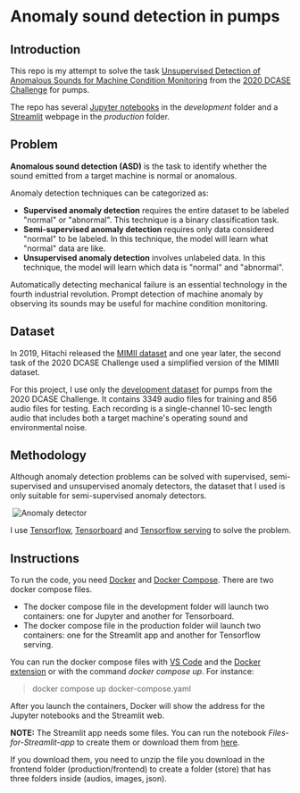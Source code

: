 # Anomaly sound detection in pumps

## Introduction

This repo is my attempt to solve the task [Unsupervised Detection of Anomalous Sounds for Machine Condition Monitoring](http://dcase.community/challenge2020/task-unsupervised-detection-of-anomalous-sounds) from the [2020 DCASE Challenge](http://dcase.community/challenge2020/) for pumps.

The repo has several [Jupyter notebooks](https://jupyter.org) in the *development* folder and a [Streamlit](https://streamlit.io) webpage in the *production* folder.

## Problem

**Anomalous sound detection (ASD)** is the task to identify whether the sound emitted from a target machine is normal or anomalous.

Anomaly detection techniques can be categorized as:

- **Supervised anomaly detection** requires the entire dataset to be labeled "normal" or "abnormal". This technique is a binary classification task.
- **Semi-supervised anomaly detection** requires only data considered "normal" to be labeled. In this technique, the model will learn what "normal" data are like.
- **Unsupervised anomaly detection** involves unlabeled data. In this technique, the model will learn which data is "normal" and "abnormal".

Automatically detecting mechanical failure is an essential technology in the fourth industrial revolution. Prompt detection of machine anomaly by observing its sounds may be useful for machine condition monitoring.

## Dataset

In 2019, Hitachi released the [MIMII dataset](https://zenodo.org/record/3384388) and one year later, the second task of the 2020 DCASE Challenge used a simplified version of the MIMII dataset.

For this project, I use only the [development dataset](https://zenodo.org/record/3678171) for pumps from the 2020 DCASE Challenge. It contains 3349 audio files for training and 856 audio files for testing. Each recording is a single-channel 10-sec length audio that includes both a target machine's operating sound and environmental noise.

## Methodology

Although anomaly detection problems can be solved with supervised, semi-supervised and unsupervised anomaly detectors, the dataset that I used is only suitable for semi-supervised anomaly detectors.

 ![Anomaly detector](http://d33wubrfki0l68.cloudfront.net/268bbc4666654d6e5ef28c449067626fbfee7488/2ad7c/images/tasks/challenge2020/task2_unsupervised_detection_of_anomalous_sounds_for_machine_condition_monitoring_01.png)

I use [Tensorflow](https://www.tensorflow.org), [Tensorboard](https://www.tensorflow.org/tensorboard/) and [Tensorflow serving](https://www.tensorflow.org/tfx/guide/serving) to solve the problem.

## Instructions

To run the code, you need [Docker](https://www.docker.com/products/docker-desktop) and [Docker Compose](https://docs.docker.com/compose/install/). There are two docker compose files.

- The docker compose file in the development folder will launch two containers: one for Jupyter and another for Tensorboard.
- The docker compose file in the production folder wiil launch two containers: one for the Streamlit app and another for Tensorflow serving.

You can run the docker compose files with [VS Code](https://code.visualstudio.com) and the [Docker extension](https://marketplace.visualstudio.com/items?itemName=ms-azuretools.vscode-docker) or with the command *docker compose up*. For instance:
> docker compose up docker-compose.yaml

After you launch the containers, Docker will show the address for the Jupyter notebooks and the Streamlit web.

**NOTE:** The Streamlit app needs some files. You can run the notebook *Files-for-Streamlit-app* to create them or download them from [here](https://drive.google.com/file/d/1kCGUZY6ZG9asS1vIIKR88OTFa-RSZueZ/view?usp=sharing). 

If you download them, you need to unzip the file you download in the frontend folder (production/frontend) to create a folder (store) that has three folders inside (audios, images, json).
